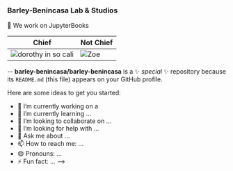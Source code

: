 
### Barley-Benincasa Lab & Studios


🔭  We work on JupyterBooks

| Chief | Not Chief |
|--------|----------|
|![dorothy in so cali](https://user-images.githubusercontent.com/24324773/167266532-481a9beb-0655-4d3d-9986-5023dd53d1c0.jpg) | ![Zoe](https://user-images.githubusercontent.com/24324773/167266217-bbd8c0b4-b774-4546-8caa-dc91f35f0e6b.png) |

--
**barley-benincasa/barley-benincasa** is a ✨ _special_ ✨ repository because its `README.md` (this file) appears on your GitHub profile.


Here are some ideas to get you started:

- 🔭 I’m currently working on a 
- 🌱 I’m currently learning ...
- 👯 I’m looking to collaborate on ...
- 🤔 I’m looking for help with ...
- 💬 Ask me about ...
- 📫 How to reach me: ...
- 😄 Pronouns: ...
- ⚡ Fun fact: ...
-->
